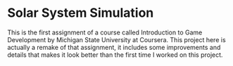 # Solar System Simulation

This is the first assignment of a course called Introduction to Game Development by Michigan State University at Coursera. This project here is actually a remake of that assignment, it includes some improvements and details that makes it look better than the first time I worked on this project.
